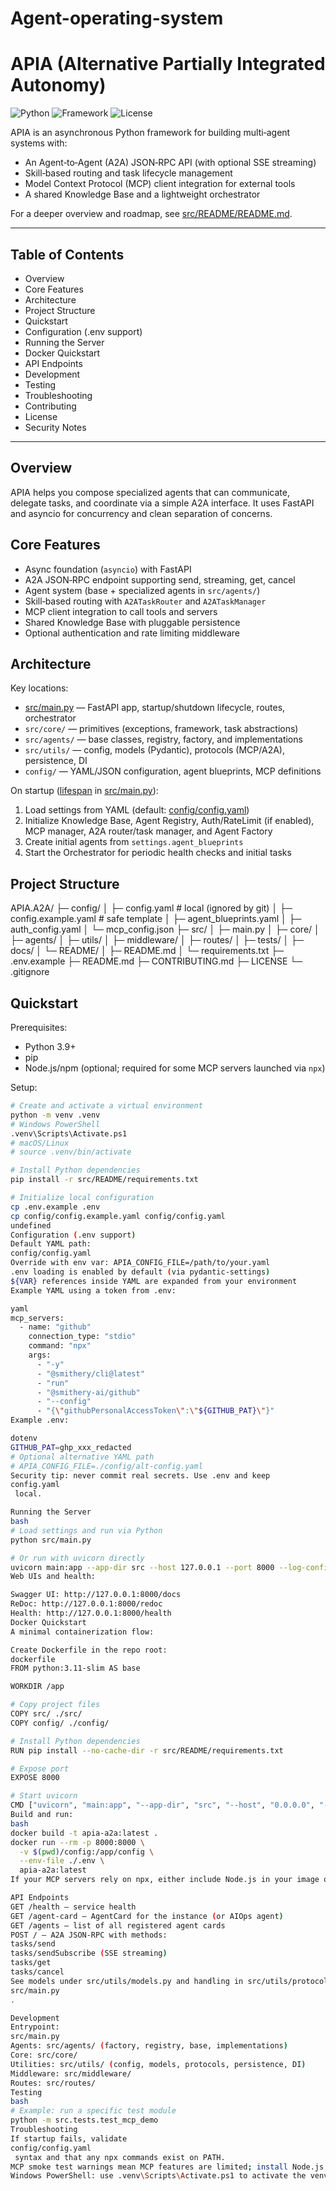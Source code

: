# Agent-operating-system
# APIA (Alternative Partially Integrated Autonomy)

![Python](https://img.shields.io/badge/python-3.9%2B-blue)
![Framework](https://img.shields.io/badge/FastAPI-async-green)
![License](https://img.shields.io/badge/license-MIT-lightgrey)

APIA is an asynchronous Python framework for building multi‑agent systems with:
- An Agent‑to‑Agent (A2A) JSON‑RPC API (with optional SSE streaming)
- Skill‑based routing and task lifecycle management
- Model Context Protocol (MCP) client integration for external tools
- A shared Knowledge Base and a lightweight orchestrator

For a deeper overview and roadmap, see [src/README/README.md](cci:7://file:///c:/Users/idmrh/Downloads/Khy%20SHI/Dev%20Journey/Fullstack%20SHI/Backend%20shi/Projects/Python/APIA.A2A/src/README/README.md:0:0-0:0).

---

## Table of Contents

- Overview
- Core Features
- Architecture
- Project Structure
- Quickstart
- Configuration (.env support)
- Running the Server
- Docker Quickstart
- API Endpoints
- Development
- Testing
- Troubleshooting
- Contributing
- License
- Security Notes

---

## Overview

APIA helps you compose specialized agents that can communicate, delegate tasks, and coordinate via a simple A2A interface. It uses FastAPI and asyncio for concurrency and clean separation of concerns.

## Core Features

- Async foundation (`asyncio`) with FastAPI
- A2A JSON‑RPC endpoint supporting send, streaming, get, cancel
- Agent system (base + specialized agents in `src/agents/`)
- Skill‑based routing with `A2ATaskRouter` and `A2ATaskManager`
- MCP client integration to call tools and servers
- Shared Knowledge Base with pluggable persistence
- Optional authentication and rate limiting middleware

## Architecture

Key locations:
- [src/main.py](cci:7://file:///c:/Users/idmrh/Downloads/Khy%20SHI/Dev%20Journey/Fullstack%20SHI/Backend%20shi/Projects/Python/APIA.A2A/src/main.py:0:0-0:0) — FastAPI app, startup/shutdown lifecycle, routes, orchestrator
- `src/core/` — primitives (exceptions, framework, task abstractions)
- `src/agents/` — base classes, registry, factory, and implementations
- `src/utils/` — config, models (Pydantic), protocols (MCP/A2A), persistence, DI
- `config/` — YAML/JSON configuration, agent blueprints, MCP definitions

On startup ([lifespan](cci:1://file:///c:/Users/idmrh/Downloads/Khy%20SHI/Dev%20Journey/Fullstack%20SHI/Backend%20shi/Projects/Python/APIA.A2A/src/main.py:114:0-260:54) in [src/main.py](cci:7://file:///c:/Users/idmrh/Downloads/Khy%20SHI/Dev%20Journey/Fullstack%20SHI/Backend%20shi/Projects/Python/APIA.A2A/src/main.py:0:0-0:0)):
1. Load settings from YAML (default: [config/config.yaml](cci:7://file:///c:/Users/idmrh/Downloads/Khy%20SHI/Dev%20Journey/Fullstack%20SHI/Backend%20shi/Projects/Python/APIA.A2A/config/config.yaml:0:0-0:0))
2. Initialize Knowledge Base, Agent Registry, Auth/RateLimit (if enabled), MCP manager, A2A router/task manager, and Agent Factory
3. Create initial agents from `settings.agent_blueprints`
4. Start the Orchestrator for periodic health checks and initial tasks

## Project Structure
APIA.A2A/ ├─ config/ │ ├─ config.yaml # local (ignored by git) │ ├─ config.example.yaml # safe template │ ├─ agent_blueprints.yaml │ ├─ auth_config.yaml │ └─ mcp_config.json ├─ src/ │ ├─ main.py │ ├─ core/ │ ├─ agents/ │ ├─ utils/ │ ├─ middleware/ │ ├─ routes/ │ ├─ tests/ │ ├─ docs/ │ └─ README/ │ ├─ README.md │ └─ requirements.txt ├─ .env.example ├─ README.md ├─ CONTRIBUTING.md ├─ LICENSE └─ .gitignore


## Quickstart

Prerequisites:
- Python 3.9+
- pip
- Node.js/npm (optional; required for some MCP servers launched via `npx`)

Setup:
```bash
# Create and activate a virtual environment
python -m venv .venv
# Windows PowerShell
.venv\Scripts\Activate.ps1
# macOS/Linux
# source .venv/bin/activate

# Install Python dependencies
pip install -r src/README/requirements.txt

# Initialize local configuration
cp .env.example .env
cp config/config.example.yaml config/config.yaml
undefined
Configuration (.env support)
Default YAML path: 
config/config.yaml
Override with env var: APIA_CONFIG_FILE=/path/to/your.yaml
.env loading is enabled by default (via pydantic-settings)
${VAR} references inside YAML are expanded from your environment
Example YAML using a token from .env:

yaml
mcp_servers:
  - name: "github"
    connection_type: "stdio"
    command: "npx"
    args:
      - "-y"
      - "@smithery/cli@latest"
      - "run"
      - "@smithery-ai/github"
      - "--config"
      - "{\"githubPersonalAccessToken\":\"${GITHUB_PAT}\"}"
Example .env:

dotenv
GITHUB_PAT=ghp_xxx_redacted
# Optional alternative YAML path
# APIA_CONFIG_FILE=./config/alt-config.yaml
Security tip: never commit real secrets. Use .env and keep 
config.yaml
 local.

Running the Server
bash
# Load settings and run via Python
python src/main.py

# Or run with uvicorn directly
uvicorn main:app --app-dir src --host 127.0.0.1 --port 8000 --log-config=None
Web UIs and health:

Swagger UI: http://127.0.0.1:8000/docs
ReDoc: http://127.0.0.1:8000/redoc
Health: http://127.0.0.1:8000/health
Docker Quickstart
A minimal containerization flow:

Create Dockerfile in the repo root:
dockerfile
FROM python:3.11-slim AS base

WORKDIR /app

# Copy project files
COPY src/ ./src/
COPY config/ ./config/

# Install Python dependencies
RUN pip install --no-cache-dir -r src/README/requirements.txt

# Expose port
EXPOSE 8000

# Start uvicorn
CMD ["uvicorn", "main:app", "--app-dir", "src", "--host", "0.0.0.0", "--port", "8000", "--log-config=None"]
Build and run:
bash
docker build -t apia-a2a:latest .
docker run --rm -p 8000:8000 \
  -v $(pwd)/config:/app/config \
  --env-file ./.env \
  apia-a2a:latest
If your MCP servers rely on npx, either include Node.js in your image or run those services outside the container and point APIA to them over the network.

API Endpoints
GET /health — service health
GET /agent-card — AgentCard for the instance (or AIOps agent)
GET /agents — list of all registered agent cards
POST / — A2A JSON‑RPC with methods:
tasks/send
tasks/sendSubscribe (SSE streaming)
tasks/get
tasks/cancel
See models under src/utils/models.py and handling in src/utils/protocols.py and 
src/main.py
.

Development
Entrypoint: 
src/main.py
Agents: src/agents/ (factory, registry, base, implementations)
Core: src/core/
Utilities: src/utils/ (config, models, protocols, persistence, DI)
Middleware: src/middleware/
Routes: src/routes/
Testing
bash
# Example: run a specific test module
python -m src.tests.test_mcp_demo
Troubleshooting
If startup fails, validate 
config/config.yaml
 syntax and that any npx commands exist on PATH.
MCP smoke test warnings mean MCP features are limited; install Node.js or adjust MCP config.
Windows PowerShell: use .venv\Scripts\Activate.ps1 to activate the venv.
